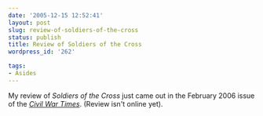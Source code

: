 ```yaml
---
date: '2005-12-15 12:52:41'
layout: post
slug: review-of-soldiers-of-the-cross
status: publish
title: Review of Soldiers of the Cross
wordpress_id: '262'

tags:
- Asides
---
```


My review of _Soldiers of the Cross_ just came out in the February 2006 issue of the _[Civil War Times](http://www.historynet.com/cwti/)_. (Review isn't online yet).

